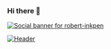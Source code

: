 ### Hi there 👋

[![Social banner for robert-inkpen](https://raw.githubusercontent.com/robert-inkpen/robert-inkpen/raw/master/assets/static_header.png)](https://www.linkedin.com/in/robert-inkpen/)

[![Header](https://raw.githubusercontent.com/robert-inkpen/assets/static_header.png)](https://www.linkedin.com/in/robert-inkpen/)

<!--
**robert-inkpen/robert-inkpen** is a ✨ _special_ ✨ repository because its `README.md` (this file) appears on your GitHub profile.

Here are some ideas to get you started:

- 🔭 I’m currently working on ...
- 🌱 I’m currently learning ...
- 👯 I’m looking to collaborate on ...
- 🤔 I’m looking for help with ...
- 💬 Ask me about ...
- 📫 How to reach me: ...
- 😄 Pronouns: ...
- ⚡ Fun fact: ...
-->
